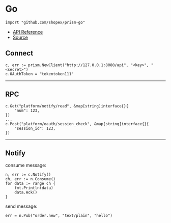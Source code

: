# Go

```import "github.com/shopex/prism-go"```

* [API Reference](http://godoc.org/github.com/shopex/prism-go)
* [Source](http://github.com/shopex/prism-go)

## Connect

```
c, err := prism.NewClient("http://127.0.0.1:8080/api", "<key>", "<secret>")
c.OAuthToken = "tokentoken111"
```
-----------

## RPC

```
c.Get("platform/notify/read", &map[string]interface{}{
    "num": 123,
})
...
c.Post("platform/oauth/session_check", &map[string]interface{}{
    "session_id": 123,
})
```
-----------

## Notify 

consume message:

```
n, err := c.Notify()
ch, err := n.Consume()
for data := range ch {
    fmt.Println(data)
    data.Ack()
}
```

send message:

```
err = n.Pub("order.new", "text/plain", "hello")
```